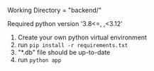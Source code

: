 Working Directory = "backend/"

Required python version '3.8<=, ,<3.12'

1. Create your own python virtual environment
2. run `pip install -r requirements.txt`
3. "*.db" file should be up-to-date
4. run `python app`
